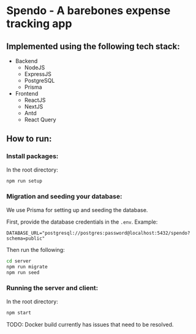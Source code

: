 # Spendo - A barebones expense tracking app

## Implemented using the following tech stack:
* Backend
  * NodeJS
  * ExpressJS
  * PostgreSQL
  * Prisma
* Frontend
  * ReactJS
  * NextJS
  * Antd
  * React Query

## How to run:
### Install packages:
In the root directory:
```sh
npm run setup
```

### Migration and seeding your database:
We use Prisma for setting up and seeding the database.

First, provide the database credentials in the `.env`. Example:
```
DATABASE_URL="postgresql://postgres:password@localhost:5432/spendo?schema=public"
```
Then run the following:
```sh
cd server
npm run migrate
npm run seed
```

### Running the server and client:
In the root directory:
```sh
npm start
```

TODO: Docker build currently has issues that need to be resolved.

<!-- ## Tests
### Frontend:
Run `npm test` in the `client` directory

### Backend:
Run `npm test` in the `server` directory -->